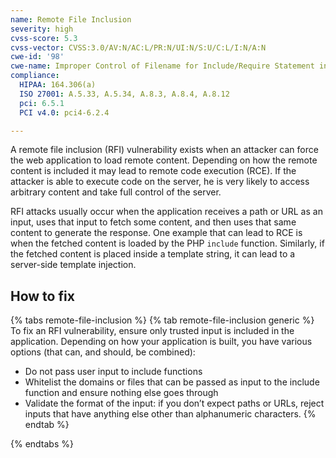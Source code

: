 ```yaml
---
name: Remote File Inclusion
severity: high
cvss-score: 5.3
cvss-vector: CVSS:3.0/AV:N/AC:L/PR:N/UI:N/S:U/C:L/I:N/A:N
cwe-id: '98'
cwe-name: Improper Control of Filename for Include/Require Statement in PHP Program
compliance:
  HIPAA: 164.306(a)
  ISO 27001: A.5.33, A.5.34, A.8.3, A.8.4, A.8.12
  pci: 6.5.1
  PCI v4.0: pci4-6.2.4

---            
```


A remote file inclusion (RFI) vulnerability exists when an attacker can force the web application to load remote content. Depending on how the remote content is included it may lead to remote code execution (RCE). If the attacker is able to execute code on the server, he is very likely to access arbitrary content and take full control of the server.

RFI attacks usually occur when the application receives a path or URL as an input, uses that input to fetch some content, and then uses that same content to generate the response. 
One example that can lead to RCE is when the fetched content is loaded by the PHP `include` function. Similarly, if the fetched content is placed inside a template string, it can lead to a server-side template injection.

## How to fix

{% tabs remote-file-inclusion %}
{% tab remote-file-inclusion generic %}
To fix an RFI vulnerability, ensure only trusted input is included in the application. Depending on how your application is built, you have various options (that can, and should, be combined):
- Do not pass user input to include functions
- Whitelist the domains or files that can be passed as input to the include function and ensure nothing else goes through
- Validate the format of the input: if you don’t expect paths or URLs, reject inputs that have anything else other than alphanumeric characters.
{% endtab %}

{% endtabs %}
